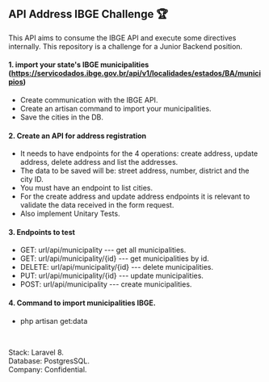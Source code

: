 ## API Address IBGE Challenge 🏆 
This API aims to consume the IBGE API and execute some directives internally. This repository is a challenge for a Junior Backend position.

#### 1. import your state's IBGE municipalities (https://servicodados.ibge.gov.br/api/v1/localidades/estados/BA/municipios)
  * Create communication with the IBGE API.
  * Create an artisan command to import your municipalities.
  * Save the cities in the DB.

#### 2. Create an API for address registration
  * It needs to have endpoints for the 4 operations: create address, update address, delete address and list the addresses.
  * The data to be saved will be: street address, number, district and the city ID.
  * You must have an endpoint to list cities.
  * For the create address and update address endpoints it is relevant to validate the data received in the form request.
  * Also implement Unitary Tests.

#### 3. Endpoints to test
  * GET: url/api/municipality --- get all municipalities.
  * GET: url/api/municipality/{id} --- get municipalities by id.
  * DELETE: url/api/municipality/{id} --- delete municipalities.
  * PUT: url/api/municipality/{id} --- update municipalities.
  * POST: url/api/municipality --- create municipalities.
  
#### 4. Command to import municipalities IBGE.
  * php artisan get:data

<br>

Stack: Laravel 8.<br>
Database: PostgresSQL.<br>
Company: Confidential.
